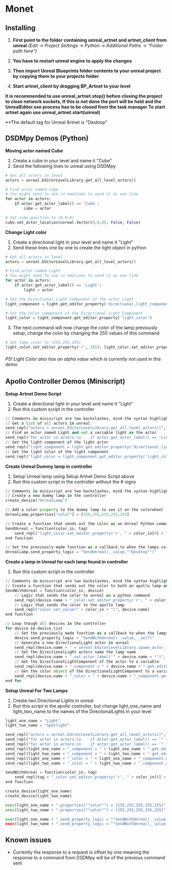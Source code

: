 # Monet

## Installing

1. **First point to the folder containing unreal_artnet and artnet_client from unreal** *(Edit -> Project Settings -> Python -> Additional Paths -> "Folder path here")*
2. **You have to restart unreal engine to apply the changes**

3. **Then import Unreal Blueprints folder contents to your unreal project by copying them to your projects folder**

4. **Start artnet_client by dragging BP_Artnet to your level**

**It is recommended to use unreal_artnet.stop() before closing the project to close network sockets, 
If this is not done the port will be held and the UnrealEditor.exe process has to be closed from the task manager
To start artnet again use unreal_artnet.start(unreal)**

**The default tag for Unreal Artnet is "Desktop"

## DSDMpy Demos (Python)

**Moving actor named Cube**
1. Create a cube in your level and name it "Cube"
2. Send the following lines to unreal using DSDMpy

```python
# Get all actors in level
actors = unreal.EditorLevelLibrary.get_all_level_actors()
```
```python
# Find actor named Cube
# You might need to use \n newlines to send it as one line
for actor in actors:
    if actor.get_actor_label() == 'Cube':
        cube = actor
```
```python
# Set cube position to (0,0,0)
cube.set_actor_location(unreal.Vector(0,0,0), False, False)
```

**Change Light color**
1. Create a directional light in your level and name it "Light"
2. Send these lines one by one to create the light object in python

```python
# Get all actors in level
actors = unreal.EditorLevelLibrary.get_all_level_actors()
```
```python
# Find actor named Light
# You might need to use \n newlines to send it as one line
for actor in actors:
    if actor.get_actor_label() == 'Light':
        light = actor
```
```python
# Get the Directional Light Component of the actor Light
light_component = light.get_editor_property('directional_light_component')
```
```python
# Get the Color component of the Directional Light Component
light_color = light_component.get_editor_property('light_color')
```

3. The next command will now change the color of the lamp previously setup, change the color by changing the 255 values of this command

```python
# Set lamp color to (255,255,255)
light_color.set_editor_property('r', 255); light_color.set_editor_property('g', 255); light_color.set_editor_property('b', 255)
```

###### PS! Light Color also has an alpha value which is currently not used in this demo


## Apollo Controller Demos (Miniscript)

**Setup Artnet Demo Script**
1. Create a directional light in your level and name it "Light"
2. Run this custom script in the controller

```python
// Comments in miniscript are two backslashes, mind the syntax highlighting
// Get a list of all actors in unreal
send_repl("actors = unreal.EditorLevelLibrary.get_all_level_actors()","Desktop")
// Find an actor named Light and set a variable light as the actor
send_repl("for actor in actors:\n    if actor.get_actor_label() == 'Light':\n        light = actor","Desktop")
// Get the light component of the light actor
send_repl("light_component = light.get_editor_property('directional_light_component')","Desktop")
// Get the light color of the light component
send_repl("light_color = light_component.get_editor_property('light_color')","Desktop")
```

**Create Unreal Dummy lamp in controller**
1. Setup Unreal lamp using Setup Artnet Demo Script above
2. Run this custom script in the controller without the # signs

```python
// Comments in miniscript are two backslashes, mind the syntax highlighting
// Create a new dummy lamp in the controller
create_device("UnrealLamp")

// Add a color property to the dummy lamp to see it on the colorwheel
UnrealLamp.properties["color"] = [255,255,255,255,255]

// Create a function that sends out the color as an Unreal Python command
SendUnreal = function(color_in, tag)
    send_repl("light_color.set_editor_property('r', " + color_in[0] + "); light_color.set_editor_property('g', " + color_in[1] + "); light_color.set_editor_property('b', " + color_in[2] + ")", tag)
end function

// Set the previously made function as a callback to when the lamps color has changed
UnrealLamp.send_property_logic = "SendUnreal(__value,""Desktop"")"
```

**Create a lamp in Unreal for each lamp found in controller**
1. Run this custom script in the controller

```python
// Comments in miniscript are two backslashes, mind the syntax highlighting
// Create a function that sends out the color to both an apollo lamp and an unreal lamp
SendWithUnreal = function(color_in, device)
    // Logic that sends the color to unreal as a python command
    send_repl(device.name + "_color.set_editor_property('r', " + color_in[0] + "); " + device.name + "_color.set_editor_property('g', " + color_in[1] + "); " + device.name + "_color.set_editor_property('b', " + color_in[2] + ")", "Desktop")
    // Logic that sends the color to the apollo lamp
    send_repl("color.set_value(" + color_in + ")", device.name)
end function

// Loop though all devices in the controller
for device in device_list
    // Set the previously made function as a callback to when the lamps color has changed
    device.send_property_logic = "SendWithUnreal(__value,__self)"
    // Generate a new DirectionalLight actor in unreal
    send_repl(device.name + " = unreal.EditorLevelLibrary.spawn_actor_from_class(unreal.DirectionalLight, unreal.Vector(0,0,0))", "Desktop")
    // Set the DirectionalLight actors name the lamp name
    send_repl(device.name + ".set_actor_label('" + device.name + "')", "Desktop")
    // Get the DirectionalLightComponent of the actor to a variable
    send_repl(device.name + "_component = " + device.name + ".get_editor_property('directional_light_component')","Desktop")
    // Get the color object of the DirectionalLightComponent to a variable
    send_repl(device.name + "_color = " + device.name + "_component.get_editor_property('light_color')","Desktop")
end for
```

**Setup Unreal For Two Lamps**
1. Create two Directional Lights in unreal
2. Run this script in the apollo controller, but change light_one_name and light_two_name to the names of the DirectionalLights in your level

```python
light_one_name = "Light"
light_two_name = "Spotlight"

send_repl("actors = unreal.EditorLevelLibrary.get_all_level_actors()","Desktop")
send_repl("for actor in actors:\n    if actor.get_actor_label() == '" + light_one_name + "':\n        " + light_one_name + " = actor","Desktop")
send_repl("for actor in actors:\n    if actor.get_actor_label() == '" + light_two_name + "':\n        " + light_two_name + " = actor","Desktop")
send_repl(light_one_name + "_component = " + light_one_name + ".get_editor_property('directional_light_component')","Desktop")
send_repl(light_two_name + "_component = " + light_two_name + ".get_editor_property('directional_light_component')","Desktop")
send_repl(light_one_name + "_color = " + light_one_name + "_component.get_editor_property('light_color')","Desktop")
send_repl(light_two_name + "_color = " + light_two_name + "_component.get_editor_property('light_color')","Desktop")

SendWithUnreal = function(color_in, tag)
    send_repl(tag + "_color.set_editor_property('r', " + color_in[0] + "); " + tag + "_color.set_editor_property('g', " + color_in[1] + "); " + tag + "_color.set_editor_property('b', " + color_in[2] + ")", "Desktop")
end function

create_device(light_one_name)
create_device(light_two_name)

exec(light_one_name + ".properties[""color""] = [255,255,255,255,255]")
exec(light_two_name + ".properties[""color""] = [255,255,255,255,255]")

exec(light_one_name + ".send_property_logic = ""SendWithUnreal(__value,""""" + light_one_name + """"")"" ")
exec(light_two_name + ".send_property_logic = ""SendWithUnreal(__value,""""" + light_two_name + """"")"" ")
```

## Known issues
- Currently the response to a request is offset by one meaning the response to a command from DSDMpy will be of the previous command sent
